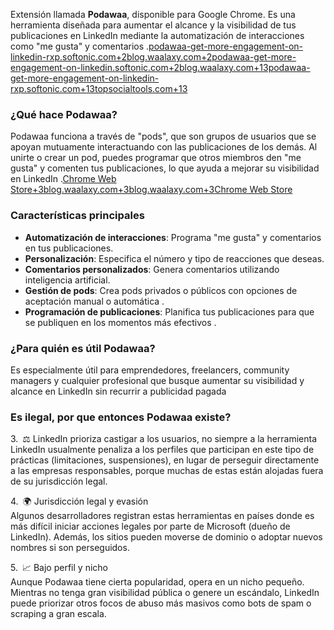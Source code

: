 Extensión llamada **Podawaa**, disponible para Google Chrome. Es una herramienta diseñada para aumentar el alcance y la visibilidad de tus publicaciones en LinkedIn mediante la automatización de interacciones como "me gusta" y comentarios .​[podawaa-get-more-engagement-on-linkedin-rxp.softonic.com+2blog.waalaxy.com+2podawaa-get-more-engagement-on-linkedin.softonic.com+2](https://blog.waalaxy.com/es/preguntas-frecuentas-podawaa/?utm_source=chatgpt.com)[blog.waalaxy.com+13podawaa-get-more-engagement-on-linkedin-rxp.softonic.com+13topsocialtools.com+13](https://podawaa-get-more-engagement-on-linkedin-rxp.softonic.com/chrome/extension?utm_source=chatgpt.com)

### ¿Qué hace Podawaa?

Podawaa funciona a través de "pods", que son grupos de usuarios que se apoyan mutuamente interactuando con las publicaciones de los demás. Al unirte o crear un pod, puedes programar que otros miembros den "me gusta" y comenten tus publicaciones, lo que ayuda a mejorar su visibilidad en LinkedIn .​[Chrome Web Store+3blog.waalaxy.com+3blog.waalaxy.com+3](https://blog.waalaxy.com/es/que-son-pods-para/?utm_source=chatgpt.com)[Chrome Web Store](https://chromewebstore.google.com/detail/podawaa-get-more-engageme/hpjloodfjfnoeekpikfdedoaiklofcgl?utm_source=chatgpt.com)

### Características principales

-  **Automatización de interacciones**: Programa "me gusta" y comentarios en tus publicaciones.
-  **Personalización**: Especifica el número y tipo de reacciones que deseas.
-  **Comentarios personalizados**: Genera comentarios utilizando inteligencia artificial.
-  **Gestión de pods**: Crea pods privados o públicos con opciones de aceptación manual o automática .
-  **Programación de publicaciones**: Planifica tus publicaciones para que se publiquen en los momentos más efectivos .

### ¿Para quién es útil Podawaa?

Es especialmente útil para emprendedores, freelancers, community managers y cualquier profesional que busque aumentar su visibilidad y alcance en LinkedIn sin recurrir a publicidad pagada

### Es ilegal, por que entonces Podawaa existe?

3. ⚖️ LinkedIn prioriza castigar a los usuarios, no siempre a la herramienta  
LinkedIn usualmente penaliza a los perfiles que participan en este tipo de prácticas (limitaciones, suspensiones), en lugar de perseguir directamente a las empresas responsables, porque muchas de estas están alojadas fuera de su jurisdicción legal.

4. 🌍 Jurisdicción legal y evasión  
Algunos desarrolladores registran estas herramientas en países donde es más difícil iniciar acciones legales por parte de Microsoft (dueño de LinkedIn). Además, los sitios pueden moverse de dominio o adoptar nuevos nombres si son perseguidos.

5. 📈 Bajo perfil y nicho  
Aunque Podawaa tiene cierta popularidad, opera en un nicho pequeño. Mientras no tenga gran visibilidad pública o genere un escándalo, LinkedIn puede priorizar otros focos de abuso más masivos como bots de spam o scraping a gran escala.